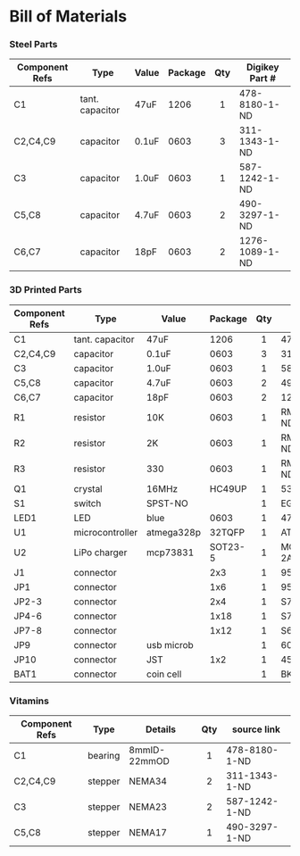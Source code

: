 # Bill of Materials
### Steel Parts

Component Refs | Type            | Value      | Package | Qty | Digikey Part #
-------------- | --------------- | ---------- | ------- | :-: | ------------
C1             | tant. capacitor | 47uF       | 1206    |  1  | 478-8180-1-ND
C2,C4,C9       | capacitor       | 0.1uF      | 0603    |  3  | 311-1343-1-ND
C3             | capacitor       | 1.0uF      | 0603    |  1  | 587-1242-1-ND
C5,C8          | capacitor       | 4.7uF      | 0603    |  2  | 490-3297-1-ND
C6,C7          | capacitor       | 18pF       | 0603    |  2  | 1276-1089-1-ND


### 3D Printed Parts

Component Refs | Type            | Value      | Package | Qty | Digikey Part #
-------------- | --------------- | ---------- | ------- | :-: | ------------
C1             | tant. capacitor | 47uF       | 1206    |  1  | 478-8180-1-ND
C2,C4,C9       | capacitor       | 0.1uF      | 0603    |  3  | 311-1343-1-ND
C3             | capacitor       | 1.0uF      | 0603    |  1  | 587-1242-1-ND
C5,C8          | capacitor       | 4.7uF      | 0603    |  2  | 490-3297-1-ND
C6,C7          | capacitor       | 18pF       | 0603    |  2  | 1276-1089-1-ND
R1             | resistor        | 10K        | 0603    |  1  | RMCF0603JT10K0CT-ND
R2             | resistor        | 2K         | 0603    |  1  | RMCF0603FT2K00CT-ND
R3             | resistor        | 330        | 0603    |  1  | RMCF0603JT330RCT-ND
Q1             | crystal         | 16MHz      | HC49UP  |  1  | 535-10226-1-ND
S1             | switch          | SPST-NO    |         |  1  | EG2531CT-ND
LED1           | LED             | blue       | 0603    |  1  | 475-2816-1-ND
U1             | microcontroller | atmega328p | 32TQFP  |  1  | ATMEGA328P-AU-ND
U2             | LiPo charger    | mcp73831   | SOT23-5 |  1  | MCP73831T-2ACI/OTCT-ND
J1             | connector       |            | 2x3     |  1  | 952-2121-ND
JP1            | connector       |            | 1x6     |  1  | 952-2247-ND
JP2-3          | connector       |            | 2x4     |  1  | S7072-ND
JP4-6          | connector       |            | 1x18    |  1  | S7016-ND
JP7-8          | connector       |            | 1x12    |  1  | S6100-ND
JP9            | connector       | usb microb |         |  1  | 609-4613-1-ND
JP10           | connector       | JST        | 1x2     |  1  | 455-1719-ND
BAT1           | connector       | coin cell  |         |  1  | BK-912-CT-ND

### Vitamins

Component Refs | Type            | Details      | Qty | source link
-------------- | --------------- | ----------   | :-: | ------------
C1             | bearing         | 8mmID-22mmOD |  1  | 478-8180-1-ND
C2,C4,C9       | stepper         | NEMA34       |  2  | 311-1343-1-ND
C3             | stepper         | NEMA23       |  2  | 587-1242-1-ND
C5,C8          | stepper         | NEMA17       |  1  | 490-3297-1-ND
